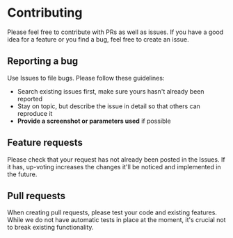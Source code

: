 # Contributing

Please feel free to contribute with PRs as well as issues. If you have a good
idea for a feature or you find a bug, feel free to create an issue.

## Reporting a bug

Use Issues to file bugs. Please follow these guidelines:

* Search existing issues first, make sure yours hasn't already been reported
* Stay on topic, but describe the issue in detail so that others can reproduce
  it
* **Provide a screenshot or parameters used** if possible

## Feature requests

Please check that your request has not already been posted in the Issues. If it
has, up-voting increases the changes it'll be noticed and implemented in the
future.

## Pull requests

When creating pull requests, please test your code and existing features. While
we do not have automatic tests in place at the moment, it's crucial not to break
existing functionality.